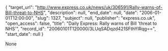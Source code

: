 {
  "target_url": "http://www.express.co.uk/news/uk/306591/Rally-warns-of-Bill-threat-to-NHS", 
  "description": null, 
  "end_date": null, 
  "date": "2006-01-01T12:00:00", 
  "slug": 1327, 
  "subject": null, 
  "publisher": "express.co.uk", 
  "open_access": false, 
  "title": "Daily Express: Rally warns of Bill 'threat to NHS'", 
  "record_id": "20060101T120000/3LUqSADqzd421SFthYlRqg==", 
  "start_date": null
}

None